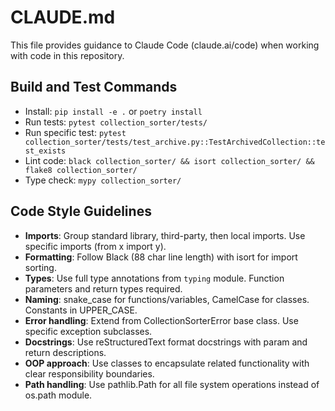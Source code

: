 # CLAUDE.md

This file provides guidance to Claude Code (claude.ai/code) when working with code in this repository.

## Build and Test Commands
- Install: `pip install -e .` or `poetry install`
- Run tests: `pytest collection_sorter/tests/`
- Run specific test: `pytest collection_sorter/tests/test_archive.py::TestArchivedCollection::test_exists`
- Lint code: `black collection_sorter/ && isort collection_sorter/ && flake8 collection_sorter/`
- Type check: `mypy collection_sorter/`

## Code Style Guidelines
- **Imports**: Group standard library, third-party, then local imports. Use specific imports (from x import y).
- **Formatting**: Follow Black (88 char line length) with isort for import sorting.
- **Types**: Use full type annotations from `typing` module. Function parameters and return types required.
- **Naming**: snake_case for functions/variables, CamelCase for classes. Constants in UPPER_CASE.
- **Error handling**: Extend from CollectionSorterError base class. Use specific exception subclasses.
- **Docstrings**: Use reStructuredText format docstrings with param and return descriptions.
- **OOP approach**: Use classes to encapsulate related functionality with clear responsibility boundaries.
- **Path handling**: Use pathlib.Path for all file system operations instead of os.path module.